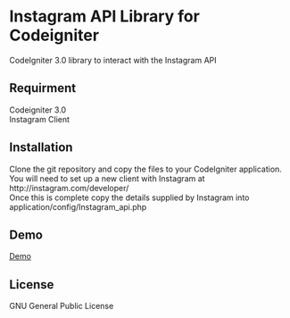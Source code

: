 <h1>Instagram API Library for Codeigniter</h1>
CodeIgniter 3.0 library to interact with the Instagram API


<h2>Requirment</h2>
Codeigniter 3.0<br>
Instagram Client


<h2>Installation</h2>
Clone the git repository and copy the files to your CodeIgniter application. <br>
You will need to set up a new client with Instagram at http://instagram.com/developer/<br>
Once this is complete copy the details supplied by Instagram into application/config/Instagram_api.php

<h2>Demo</h2>
<a href="http://suhindra.name/cinsta/">Demo</a>

<h2>License</h2>
 GNU General Public License
